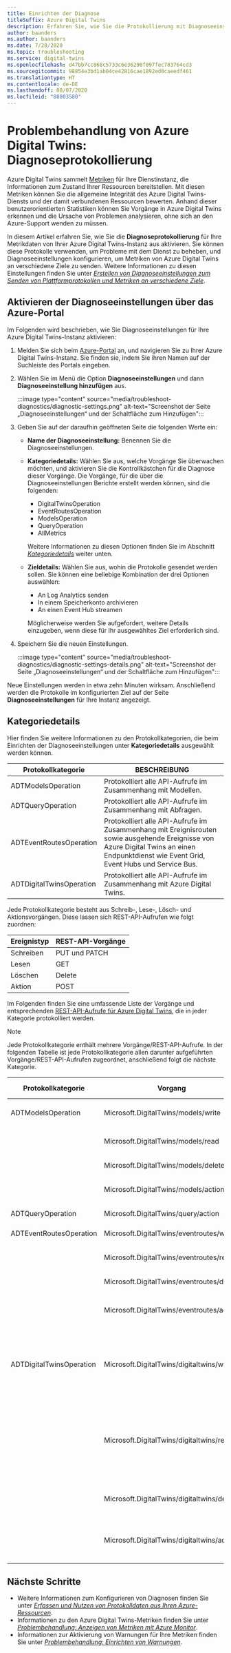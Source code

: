 ```yaml
---
title: Einrichten der Diagnose
titleSuffix: Azure Digital Twins
description: Erfahren Sie, wie Sie die Protokollierung mit Diagnoseeinstellungen aktivieren.
author: baanders
ms.author: baanders
ms.date: 7/28/2020
ms.topic: troubleshooting
ms.service: digital-twins
ms.openlocfilehash: d47bb7cc868c5733c6e36290f097fec783764cd3
ms.sourcegitcommit: 98854e3bd1ab04ce42816cae1892ed0caeedf461
ms.translationtype: HT
ms.contentlocale: de-DE
ms.lasthandoff: 08/07/2020
ms.locfileid: "88003580"
---
```

# <a name="troubleshooting-azure-digital-twins-diagnostics-logging"></a>Problembehandlung von Azure Digital Twins: Diagnoseprotokollierung

Azure Digital Twins sammelt [Metriken](troubleshoot-metrics.md) für Ihre Dienstinstanz, die Informationen zum Zustand Ihrer Ressourcen bereitstellen. Mit diesen Metriken können Sie die allgemeine Integrität des Azure Digital Twins-Diensts und der damit verbundenen Ressourcen bewerten. Anhand dieser benutzerorientierten Statistiken können Sie Vorgänge in Azure Digital Twins erkennen und die Ursache von Problemen analysieren, ohne sich an den Azure-Support wenden zu müssen.

In diesem Artikel erfahren Sie, wie Sie die **Diagnoseprotokollierung** für Ihre Metrikdaten von Ihrer Azure Digital Twins-Instanz aus aktivieren. Sie können diese Protokolle verwenden, um Probleme mit dem Dienst zu beheben, und Diagnoseeinstellungen konfigurieren, um Metriken von Azure Digital Twins an verschiedene Ziele zu senden. Weitere Informationen zu diesen Einstellungen finden Sie unter [*Erstellen von Diagnoseeinstellungen zum Senden von Plattformprotokollen und Metriken an verschiedene Ziele*](../azure-monitor/platform/diagnostic-settings.md).

## <a name="turn-on-diagnostic-settings-with-the-azure-portal"></a>Aktivieren der Diagnoseeinstellungen über das Azure-Portal

Im Folgenden wird beschrieben, wie Sie Diagnoseeinstellungen für Ihre Azure Digital Twins-Instanz aktivieren:

1. Melden Sie sich beim [Azure-Portal](https://portal.azure.com) an, und navigieren Sie zu Ihrer Azure Digital Twins-Instanz. Sie finden sie, indem Sie ihren Namen auf der Suchleiste des Portals eingeben. 

2. Wählen Sie im Menü die Option **Diagnoseeinstellungen** und dann **Diagnoseeinstellung hinzufügen** aus.

    :::image type="content" source="media/troubleshoot-diagnostics/diagnostic-settings.png" alt-text="Screenshot der Seite „Diagnoseeinstellungen“ und der Schaltfläche zum Hinzufügen":::

3. Geben Sie auf der daraufhin geöffneten Seite die folgenden Werte ein:
     * **Name der Diagnoseeinstellung:** Benennen Sie die Diagnoseeinstellungen.
     * **Kategoriedetails:** Wählen Sie aus, welche Vorgänge Sie überwachen möchten, und aktivieren Sie die Kontrollkästchen für die Diagnose dieser Vorgänge. Die Vorgänge, für die über die Diagnoseeinstellungen Berichte erstellt werden können, sind die folgenden:
        - DigitalTwinsOperation
        - EventRoutesOperation
        - ModelsOperation
        - QueryOperation
        - AllMetrics
        
        Weitere Informationen zu diesen Optionen finden Sie im Abschnitt [*Kategoriedetails*](#category-details) weiter unten.
     * **Zieldetails:** Wählen Sie aus, wohin die Protokolle gesendet werden sollen. Sie können eine beliebige Kombination der drei Optionen auswählen:
        - An Log Analytics senden
        - In einem Speicherkonto archivieren
        - An einen Event Hub streamen

        Möglicherweise werden Sie aufgefordert, weitere Details einzugeben, wenn diese für Ihr ausgewähltes Ziel erforderlich sind.  
    
4. Speichern Sie die neuen Einstellungen. 

    :::image type="content" source="media/troubleshoot-diagnostics/diagnostic-settings-details.png" alt-text="Screenshot der Seite „Diagnoseeinstellungen“ und der Schaltfläche zum Hinzufügen":::

Neue Einstellungen werden in etwa zehn Minuten wirksam. Anschließend werden die Protokolle im konfigurierten Ziel auf der Seite **Diagnoseeinstellungen** für Ihre Instanz angezeigt. 

## <a name="category-details"></a>Kategoriedetails

Hier finden Sie weitere Informationen zu den Protokollkategorien, die beim Einrichten der Diagnoseeinstellungen unter **Kategoriedetails** ausgewählt werden können.

| Protokollkategorie | BESCHREIBUNG |
| --- | --- |
| ADTModelsOperation | Protokolliert alle API-Aufrufe im Zusammenhang mit Modellen. |
| ADTQueryOperation | Protokolliert alle API-Aufrufe im Zusammenhang mit Abfragen. |
| ADTEventRoutesOperation | Protokolliert alle API-Aufrufe im Zusammenhang mit Ereignisrouten sowie ausgehende Ereignisse von Azure Digital Twins an einen Endpunktdienst wie Event Grid, Event Hubs und Service Bus. |
| ADTDigitalTwinsOperation | Protokolliert alle API-Aufrufe im Zusammenhang mit Azure Digital Twins. |

Jede Protokollkategorie besteht aus Schreib-, Lese-, Lösch- und Aktionsvorgängen.  Diese lassen sich REST-API-Aufrufen wie folgt zuordnen:

| Ereignistyp | REST-API-Vorgänge |
| --- | --- |
| Schreiben | PUT und PATCH |
| Lesen | GET |
| Löschen | Delete |
| Aktion | POST |

Im Folgenden finden Sie eine umfassende Liste der Vorgänge und entsprechenden [REST-API-Aufrufe für Azure Digital Twins](https://docs.microsoft.com/rest/api/azure-digitaltwins/), die in jeder Kategorie protokolliert werden. 

>[!NOTE]
> Jede Protokollkategorie enthält mehrere Vorgänge/REST-API-Aufrufe. In der folgenden Tabelle ist jede Protokollkategorie allen darunter aufgeführten Vorgänge/REST-API-Aufrufen zugeordnet, anschließend folgt die nächste Kategorie. 

| Protokollkategorie | Vorgang | REST-API-Aufrufe und andere Ereignisse |
| --- | --- | --- |
| ADTModelsOperation | Microsoft.DigitalTwins/models/write | API zum Aktualisieren von Digital Twin-Modellen |
|  | Microsoft.DigitalTwins/models/read | API zum Abrufen nach ID und Auflisten von Digital Twin-Modellen |
|  | Microsoft.DigitalTwins/models/delete | API zum Löschen von Digital Twin-Modellen |
|  | Microsoft.DigitalTwins/models/action | API zum Hinzufügen von Digital Twin-Modellen |
| ADTQueryOperation | Microsoft.DigitalTwins/query/action | API zum Abfragen von Digital Twin-Instanzen |
| ADTEventRoutesOperation | Microsoft.DigitalTwins/eventroutes/write | API zum Hinzufügen von Ereignisrouten |
|  | Microsoft.DigitalTwins/eventroutes/read | API zum Abrufen nach ID und Auflisten von Ereignisrouten |
|  | Microsoft.DigitalTwins/eventroutes/delete | API zum Löschen von Ereignisrouten |
|  | Microsoft.DigitalTwins/eventroutes/action | Ausgehende Daten eines Ereignisses an einen Endpunktdienst (kein API-Aufruf) |
| ADTDigitalTwinsOperation | Microsoft.DigitalTwins/digitaltwins/write | Vorgänge zum Hinzufügen, Hinzufügen von Beziehungen, Aktualisieren und Aktualisieren von Komponenten von Digital Twins |
|  | Microsoft.DigitalTwins/digitaltwins/read | Vorgänge zum Abrufen nach ID, Abrufen von Komponenten, Abrufen der Beziehung nach ID, Auflisten eingehender Beziehungen und Auflisten von Beziehungen von Digital Twins |
|  | Microsoft.DigitalTwins/digitaltwins/delete | Vorgänge zum Löschen und Löschen von Beziehungen von Digital Twins |
|  | Microsoft.DigitalTwins/digitaltwins/action | Senden von Komponententelemetrie und Senden von Telemetrie von Digital Twins |

## <a name="next-steps"></a>Nächste Schritte

* Weitere Informationen zum Konfigurieren von Diagnosen finden Sie unter [*Erfassen und Nutzen von Protokolldaten aus Ihren Azure-Ressourcen*](../azure-monitor/platform/platform-logs-overview.md).
* Informationen zu den Azure Digital Twins-Metriken finden Sie unter [*Problembehandlung: Anzeigen von Metriken mit Azure Monitor*](troubleshoot-metrics.md).
* Informationen zur Aktivierung von Warnungen für Ihre Metriken finden Sie unter [*Problembehandlung: Einrichten von Warnungen*](troubleshoot-alerts.md).
